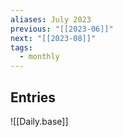 ```yaml
---
aliases: July 2023
previous: "[[2023-06]]"
next: "[[2023-08]]"
tags: 
  - monthly
---
```

## Entries

![[Daily.base]]
